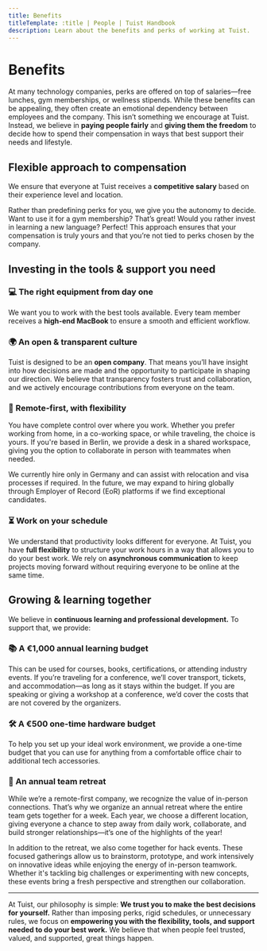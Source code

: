 ```yaml
---
title: Benefits
titleTemplate: :title | People | Tuist Handbook
description: Learn about the benefits and perks of working at Tuist.
---
```


# Benefits

At many technology companies, perks are offered on top of salaries—free lunches, gym memberships, or wellness stipends. While these benefits can be appealing, they often create an emotional dependency between employees and the company. This isn’t something we encourage at Tuist. Instead, we believe in **paying people fairly** and **giving them the freedom** to decide how to spend their compensation in ways that best support their needs and lifestyle.

## Flexible approach to compensation

We ensure that everyone at Tuist receives a **competitive salary** based on their experience level and location.

Rather than predefining perks for you, we give you the autonomy to decide. Want to use it for a gym membership? That’s great! Would you rather invest in learning a new language? Perfect! This approach ensures that your compensation is truly yours and that you’re not tied to perks chosen by the company.

## Investing in the tools & support you need

### 💻 The right equipment from day one

We want you to work with the best tools available. Every team member receives a **high-end MacBook** to ensure a smooth and efficient workflow.

### 🌍 An open & transparent culture

Tuist is designed to be an **open company**. That means you’ll have insight into how decisions are made and the opportunity to participate in shaping our direction. We believe that transparency fosters trust and collaboration, and we actively encourage contributions from everyone on the team.

### 🏡 Remote-first, with flexibility

You have complete control over where you work. Whether you prefer working from home, in a co-working space, or while traveling, the choice is yours. If you're based in Berlin, we provide a desk in a shared workspace, giving you the option to collaborate in person with teammates when needed.

We currently hire only in Germany and can assist with relocation and visa processes if required. In the future, we may expand to hiring globally through Employer of Record (EoR) platforms if we find exceptional candidates.

### ⏳ Work on your schedule

We understand that productivity looks different for everyone. At Tuist, you have **full flexibility** to structure your work hours in a way that allows you to do your best work. We rely on **asynchronous communication** to keep projects moving forward without requiring everyone to be online at the same time.

## Growing & learning together

We believe in **continuous learning and professional development.** To support that, we provide:

### 📚 A €1,000 annual learning budget

This can be used for courses, books, certifications, or attending industry events. If you’re traveling for a conference, we’ll cover transport, tickets, and accommodation—as long as it stays within the budget. If you are speaking or giving a workshop at a conference, we’d cover the costs that are not covered by the organizers.

### 🛠️ A €500 one-time hardware budget
To help you set up your ideal work environment, we provide a one-time budget that you can use for anything from a comfortable office chair to additional tech accessories.

### 👥 An annual team retreat
While we’re a remote-first company, we recognize the value of in-person connections. That’s why we organize an annual retreat where the entire team gets together for a week. Each year, we choose a different location, giving everyone a chance to step away from daily work, collaborate, and build stronger relationships—it’s one of the highlights of the year!

In addition to the retreat, we also come together for hack events. These focused gatherings allow us to brainstorm, prototype, and work intensively on innovative ideas while enjoying the energy of in-person teamwork. Whether it's tackling big challenges or experimenting with new concepts, these events bring a fresh perspective and strengthen our collaboration.

---

At Tuist, our philosophy is simple: **We trust you to make the best decisions for yourself.** Rather than imposing perks, rigid schedules, or unnecessary rules, we focus on **empowering you with the flexibility, tools, and support needed to do your best work.** We believe that when people feel trusted, valued, and supported, great things happen.
